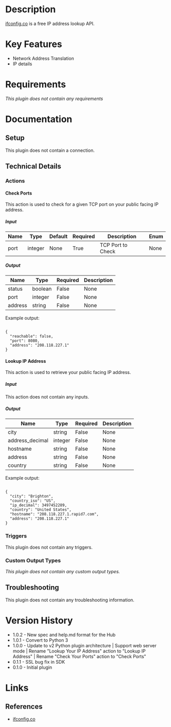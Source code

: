 # Description

[ifconfig.co](https://ifconfig.co/) is a free IP address lookup API.

# Key Features

* Network Address Translation
* IP details

# Requirements

_This plugin does not contain any requirements_

# Documentation

## Setup

This plugin does not contain a connection.

## Technical Details

### Actions

#### Check Ports

This action is used to check for a given TCP port on your public facing IP address.

##### Input

|Name|Type|Default|Required|Description|Enum|
|----|----|-------|--------|-----------|----|
|port|integer|None|True|TCP Port to Check|None|

##### Output

|Name|Type|Required|Description|
|----|----|--------|-----------|
|status|boolean|False|None|
|port|integer|False|None|
|address|string|False|None|

Example output:

```

{
  "reachable": false,
  "port": 8080,
  "address": "208.118.227.1"
}

```

#### Lookup IP Address

This action is used to retrieve your public facing IP address.

##### Input

This action does not contain any inputs.

##### Output

|Name|Type|Required|Description|
|----|----|--------|-----------|
|city|string|False|None|
|address_decimal|integer|False|None|
|hostname|string|False|None|
|address|string|False|None|
|country|string|False|None|

Example output:

```

{
  "city": "Brighton",
  "country_iso": "US",
  "ip_decimal": 3497452289,
  "country": "United States",
  "hostname": "208.118.227.1.rapid7.com",
  "address": "208.118.227.1"
}

```

### Triggers

This plugin does not contain any triggers.

### Custom Output Types

_This plugin does not contain any custom output types._

## Troubleshooting

This plugin does not contain any troubleshooting information.

# Version History

* 1.0.2 - New spec and help.md format for the Hub
* 1.0.1 - Convert to Python 3
* 1.0.0 - Update to v2 Python plugin architecture | Support web server mode | Rename "Lookup Your IP Address" action to "Lookup IP Address" | Rename "Check Your Ports" action to "Check Ports"
* 0.1.1 - SSL bug fix in SDK
* 0.1.0 - Initial plugin

# Links

## References

* [ifconfig.co](https://ifconfig.co/)

